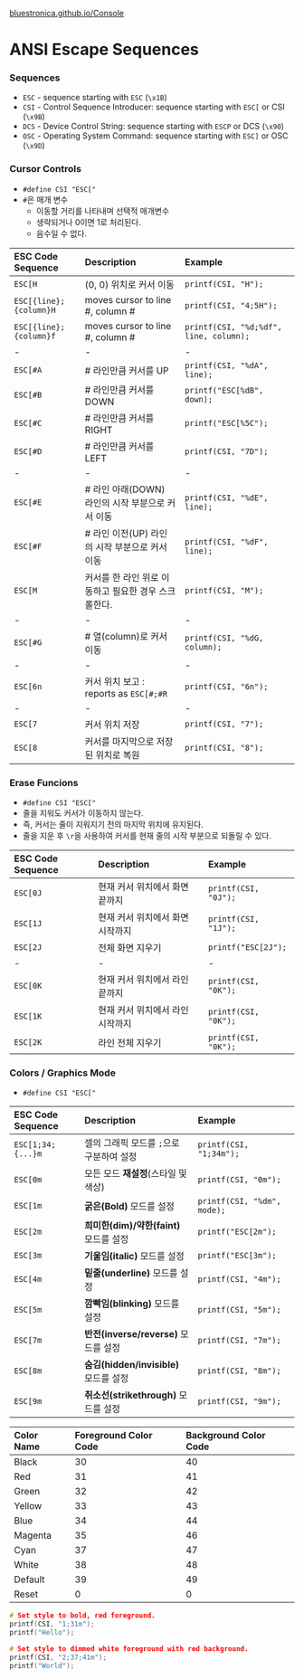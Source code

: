 [bluestronica.github.io/Console](https://bluestronica.github.io/Console)

# ANSI Escape Sequences
### Sequences
- `ESC` - sequence starting with `ESC` (`\x1B`)
- `CSI` - Control Sequence Introducer: sequence starting with `ESC[` or CSI (`\x9B`)
- `DCS` - Device Control String: sequence starting with `ESCP` or DCS (`\x90`)
- `OSC` - Operating System Command: sequence starting with `ESC]` or OSC (`\x9D`)

### Cursor Controls
- `#define CSI "ESC["`
- `#`은 매개 변수
    - 이동할 거리를 나타내며 선택적 매개변수
    - 생략되거나 0이면 1로 처리된다.
    - 음수일 수 없다.

|ESC Code Sequence|Description|Example|
|:---|:---|:---|
|`ESC[H`|(0, 0) 위치로 커서 이동|`printf(CSI, "H");`|
|`ESC[{line};{column}H`|moves cursor to line #, column #|`printf(CSI, "4;5H");`|
|`ESC[{line};{column}f`|moves cursor to line #, column #|`printf(CSI, "%d;%df", line, column);`|
|-|-|-|
|`ESC[#A`|# 라인만큼 커서를 UP|`printf(CSI, "%dA", line);`|
|`ESC[#B`|# 라인만큼 커서를 DOWN|`printf("ESC[%dB", down);`|
|`ESC[#C`|# 라인만큼 커서를 RIGHT|`printf("ESC[%5C");`|
|`ESC[#D`|# 라인만큼 커서를 LEFT|`printf(CSI, "7D");`|
|-|-|-|
|`ESC[#E`|# 라인 아래(DOWN) 라인의 시작 부분으로 커서 이동|`printf(CSI, "%dE", line);`|
|`ESC[#F`|# 라인 이전(UP) 라인의 시작 부분으로 커서 이동|`printf(CSI, "%dF", line);`|
|`ESC[M`|커서를 한 라인 위로 이동하고 필요한 경우 스크롤한다.|`printf(CSI, "M");`|
|-|-|-|
|`ESC[#G`|# 열(column)로 커서 이동|`printf(CSI, "%dG, column);`|
|-|-|-|
|`ESC[6n`|커서 위치 보고 : reports as `ESC[#;#R`|`printf(CSI, "6n");`|
|-|-|-|
|`ESC[7`|커서 위치 저장|`printf(CSI, "7");`|
|`ESC[8`|커서를 마지막으로 저장된 위치로 복원|`printf(CSI, "8");`|


### Erase Funcions
- `#define CSI "ESC["`
- 줄을 지워도 커서가 이동하지 않는다.
- 즉, 커서는 줄이 지워지기 전의 마지막 위치에 유지된다.
- 줄을 지운 후 `\r`을 사용하여 커서를 현재 줄의 시작 부분으로 되돌릴 수 있다.

|ESC Code Sequence|Description|Example|
|:---|:---|:---|
|`ESC[0J`|현재 커서 위치에서 화면 끝까지|`printf(CSI, "0J");`|
|`ESC[1J`|현재 커서 위치에서 화면 시작까지|`printf(CSI, "1J");`|
|`ESC[2J`|전체 화면 지우기|`printf("ESC[2J");`|
|-|-|-|
|`ESC[0K`|현재 커서 위치에서 라인 끝까지|`printf(CSI, "0K");`|
|`ESC[1K`|현재 커서 위치에서 라인 시작까지|`printf(CSI, "0K");`|
|`ESC[2K`|라인 전체 지우기|`printf(CSI, "0K");`|


### Colors / Graphics Mode
- `#define CSI "ESC["`

|ESC Code Sequence|Description|Example|
|:---|:---|:---|
|`ESC[1;34;{...}m`|셀의 그래픽 모드를 `;`으로 구분하여 설정|`printf(CSI, "1;34m");`|
|`ESC[0m`|모든 모드 **재설정**(스타일 및 색상)|`printf(CSI, "0m");`|
|`ESC[1m`|**굵은(Bold)** 모드를 설정|`printf(CSI, "%dm", mode);`|
|`ESC[2m`|**희미한(dim)/약한(faint)** 모드를 설정|`printf("ESC[2m");`|
|`ESC[3m`|**기울임(italic)** 모드를 설정|`printf("ESC[3m");`|
|`ESC[4m`|**밑줄(underline)** 모드를 설정|`printf(CSI, "4m");`|
|`ESC[5m`|**깜빡임(blinking)** 모드를 설정|`printf(CSI, "5m");`|
|`ESC[7m`|**반전(inverse/reverse)** 모드를 설정|`printf(CSI, "7m");`|
|`ESC[8m`|**숨김(hidden/invisible)** 모드를 설정|`printf(CSI, "8m");`|
|`ESC[9m`|**취소선(strikethrough)** 모드를 설정|`printf(CSI, "9m");`|


|Color Name|Foreground Color Code|Background Color Code|
|:---|:---|:---|
|Black|30|40|
|Red|31|41|
|Green|32|42|
|Yellow|33|43|
|Blue|34|44|
|Magenta|35|46|
|Cyan|37|47|
|White|38|48|
|Default|39|49|
|Reset|0|0|
```c++
# Set style to bold, red foreground.
printf(CSI, "1;31m");
printf("Hello");

# Set style to dimmed white foreground with red background.
printf(CSI, "2;37;41m");
printf("World");
````